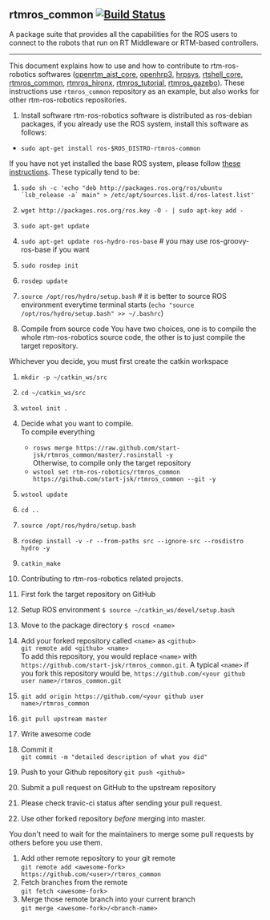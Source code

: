 rtmros_common  [![Build Status](https://travis-ci.org/start-jsk/rtmros_common.png)](https://travis-ci.org/start-jsk/rtmros_common)
-------------

A package suite that provides all the capabilities for the ROS users to connect to the robots that run on RT Middleware or RTM-based controllers.


--------------

This document explains how to use and how to contribute to rtm-ros-robotics softwares ([openrtm_aist_core](https://github.com/start-jsk/openrtm_aist_core), [openhrp3](https://github.com/start-jsk/openhrp3), [hrpsys](https://github.com/start-jsk/hrpsys), [rtshell_core](https://github.com/start-jsk/rtshell_core), [rtmros_common](https://github.com/start-jsk/rtmros_common), [rtmros_hironx](https://github.com/start-jsk/rtmros_hironx), [rtmros_tutorial](https://github.com/start-jsk/rtmros_turorial), [rtmros_gazebo](https://github.com/start-jsk/rtmros_gazebo)). These instructions use `rtmros_common` repository as an example, but also works for other rtm-ros-robotics repositories.

1. Install software
 rtm-ros-robotics software is distributed as ros-debian packages, if you already use the ROS system, install this software as follows:
 - `sudo apt-get install ros-$ROS_DISTRO-rtmros-common`
 
 If you have not yet installed the base ROS system, please follow [these instructions](http://wiki.ros.org/hydro/Installation/Ubuntu). These typically tend to be:
 1. ``sudo sh -c 'echo "deb http://packages.ros.org/ros/ubuntu `lsb_release -a` main" > /etc/apt/sources.list.d/ros-latest.list'``
 2. `wget http://packages.ros.org/ros.key -O - | sudo apt-key add -`
 3. `sudo apt-get update`
 4. `sudo apt-get update ros-hydro-ros-base` # you may use ros-groovy-ros-base if you want
 5. `sudo rosdep init`
 6. `rosdep update`
 7. `source /opt/ros/hydro/setup.bash` # it is better to source ROS environment everytime terminal starts (`echo "source /opt/ros/hydro/setup.bash" >> ~/.bashrc`)

2. Compile from source code
 You have two choices, one is to compile the whole rtm-ros-robotics source code, the other is to just compile the target repository.
 
 Whichever you decide, you must first create the catkin workspace
  1. `mkdir -p ~/catkin_ws/src`
  2. `cd ~/catkin_ws/src`
  3. `wstool init .`
  4. Decide what you want to compile.  
     To compile everything
     - `rosws merge https://raw.github.com/start-jsk/rtmros_common/master/.rosinstall -y`  
    Otherwise, to compile only the target repository
     - `wstool set rtm-ros-robotics/rtmros_common https://github.com/start-jsk/rtmros_common --git -y`
  5. `wstool update `
  6. `cd ..`
  7. `source /opt/ros/hydro/setup.bash`
  8. `rosdep install -v -r --from-paths src --ignore-src --rosdistro hydro -y`
  9. `catkin_make`

3. Contributing to rtm-ros-robotics related projects.
 1. First fork the target repository on GitHub
 2. Setup ROS environment
    `$ source ~/catkin_ws/devel/setup.bash`
 2. Move to the package directory
    `$ roscd <name>`
 3. Add your forked repository called `<name>` as `<github>`  
   `git remote add <github> <name>`  
   To add this repository, you would replace `<name>` with `https://github.com/start-jsk/rtmros_common.git`. A typical `<name>` if you fork this repository would be, `https://github.com/<your github user name>/rtmros_common.git`
 4. `git add origin https://github.com/<your github user name>/rtmros_common`
 6. `git pull upstream master`
 7. Write awesome code
 8. Commit it  
    `git commit -m "detailed description of what you did"`
 9. Push to your Github repository
    `git push <github>`
 10. Submit a pull request on GitHub to the upstream repository
 11. Please check travic-ci status after sending your pull request.

4. Use other forked repository *before* merging into master.

 You don't need to wait for the maintainers to merge some pull requests by others before you use them.
 1. Add other remote repository to your git remote  
   `git remote add <awesome-fork> https://github.com/<user>/rtmros_common`
 2. Fetch branches from the remote  
   `git fetch <awesome-fork>`
 3. Merge those remote branch into your current branch  
   `git merge <awesome-fork>/<branch-name>`

